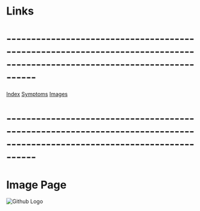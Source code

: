 # **Links**
# **------------------------------------------------------------------------------------------------------------------------**
[Index](https://bio.shadowsynth.xyz)
[Symptoms](https://bio.shadowsynth.xyz/symptoms.html)
[Images](https://bio.shadowsynth.xyz/images.html)

# **------------------------------------------------------------------------------------------------------------------------**

# **Image Page**

![Github Logo](http://anatomyandphysiologyi.com/wp-content/uploads/2013/05/organsystem.jpg)
